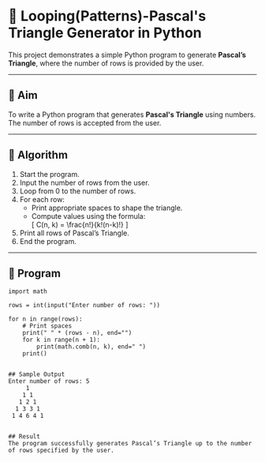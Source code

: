 # 🔺 Looping(Patterns)-Pascal's Triangle Generator in Python

This project demonstrates a simple Python program to generate **Pascal’s Triangle**, where the number of rows is provided by the user.

---

## 🎯 Aim

To write a Python program that generates **Pascal's Triangle** using numbers. The number of rows is accepted from the user.

---

## 🧠 Algorithm

1. Start the program.
2. Input the number of rows from the user.
3. Loop from 0 to the number of rows.
4. For each row:
   - Print appropriate spaces to shape the triangle.
   - Compute values using the formula:  
     \[
     C(n, k) = \frac{n!}{k!(n-k)!}
     \]
5. Print all rows of Pascal’s Triangle.
6. End the program.

---

## 🧪 Program
```
import math

rows = int(input("Enter number of rows: "))

for n in range(rows):
    # Print spaces
    print(" " * (rows - n), end="")
    for k in range(n + 1):
        print(math.comb(n, k), end=" ")
    print()


## Sample Output
Enter number of rows: 5
     1 
    1 1 
   1 2 1 
  1 3 3 1 
 1 4 6 4 1 


## Result
The program successfully generates Pascal’s Triangle up to the number of rows specified by the user.

